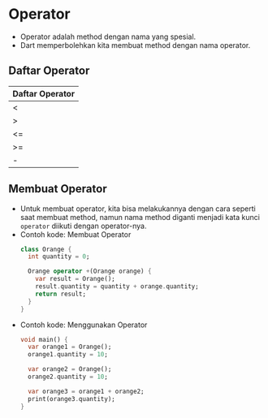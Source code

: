 # Operator
* Operator adalah method dengan nama yang spesial.
* Dart memperbolehkan kita membuat method dengan nama operator.

## Daftar Operator
| Daftar Operator |
| --------------- |
| < | + | | | >>> |
| > | / | ^ | [] |
| <= | ~/ | & | []= |
| >= | * | << | ~ |
| - | % | >> | == |

## Membuat Operator
* Untuk membuat operator, kita bisa melakukannya dengan cara seperti saat membuat method, namun nama method diganti menjadi kata kunci ``` operator ``` diikuti dengan operator-nya.
* Contoh kode: Membuat Operator
  ```dart
  class Orange {
    int quantity = 0;

    Orange operator +(Orange orange) {
      var result = Orange();
      result.quantity = quantity + orange.quantity;
      return result;
    }
  }
  ```
* Contoh kode: Menggunakan Operator
  ```dart
  void main() {
    var orange1 = Orange();
    orange1.quantity = 10;

    var orange2 = Orange();
    orange2.quantity = 10;

    var orange3 = orange1 + orange2;
    print(orange3.quantity);
  }
  ```


